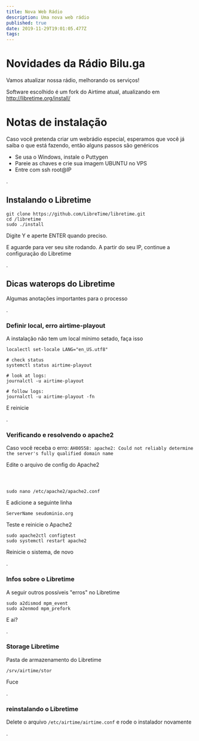```yaml
---
title: Nova Web Rádio
description: Uma nova web rádio
published: true
date: 2019-11-29T19:01:05.477Z
tags: 
---
```


# Novidades da Rádio Bilu.ga

Vamos atualizar nossa rádio, melhorando os serviços!

Software escolhido é um fork do Airtime atual, atualizando em http://libretime.org/install/

# Notas de instalação
Caso você pretenda criar um webrádio especial, esperamos que você já saiba o que está fazendo, então alguns passos são genéricos

* Se usa o Windows, instale o Puttygen
* Pareie as chaves e crie sua imagem UBUNTU no VPS
* Entre com ssh root@IP


.
## Instalando o Libretime


```text
git clone https://github.com/LibreTime/libretime.git
cd /libretime
sudo ./install
```


Digite Y e aperte  ENTER quando preciso.

E aguarde para ver seu site rodando. A partir do seu IP, continue a configuração do Libretime



.
## Dicas waterops do Libretime
Algumas anotações importantes para o processo

.
### Definir local, erro airtime-playout
A instalação não tem um local mínimo setado, faça isso



```text
localectl set-locale LANG="en_US.utf8"

# check status
systemctl status airtime-playout

# look at logs:
journalctl -u airtime-playout

# follow logs:
journalctl -u airtime-playout -fn
```

E reinicie

.
### Verificando e resolvendo o apache2

Caso você receba o erro: `AH00558: apache2: Could not reliably determine the server's fully qualified domain name`


Edite o arquivo de config do Apache2
```text



sudo nano /etc/apache2/apache2.conf
```

E adicione a seguinte linha
```text
ServerName seudominio.org
```


Teste e reinicie o Apache2
```text
sudo apache2ctl configtest
sudo systemctl restart apache2

```

Reinicie o sistema, de novo

.
### Infos sobre o Libretime

A seguir outros possíveis "erros" no Libretime


```text
sudo a2dismod mpm_event
sudo a2enmod mpm_prefork
```

E ai?

.
### Storage Libretime

Pasta de armazenamento do Libretime


```text
/srv/airtime/stor
```

Fuce

.
### reinstalando o Libretime

Delete o arquivo `/etc/airtime/airtime.conf` e rode o instalador novamente


.